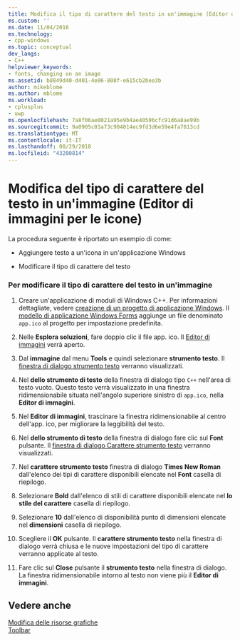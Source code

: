 ```yaml
---
title: Modifica il tipo di carattere del testo in un'immagine (Editor di immagini per le icone) | Microsoft Docs
ms.custom: ''
ms.date: 11/04/2016
ms.technology:
- cpp-windows
ms.topic: conceptual
dev_langs:
- C++
helpviewer_keywords:
- fonts, changing on an image
ms.assetid: b8849d40-d401-4e06-808f-e615cb2bee3b
author: mikeblome
ms.author: mblome
ms.workload:
- cplusplus
- uwp
ms.openlocfilehash: 7a8f06ae0021a95e9b4ae40506cfc91d6a8ae99b
ms.sourcegitcommit: 9a0905c03a73c904014ec9fd3d6e59e4fa7813cd
ms.translationtype: MT
ms.contentlocale: it-IT
ms.lasthandoff: 08/29/2018
ms.locfileid: "43200814"
---
```

# <a name="changing-the-font-of-text-on-an-image-image-editor-for-icons"></a>Modifica del tipo di carattere del testo in un'immagine (Editor di immagini per le icone)

La procedura seguente è riportato un esempio di come:

- Aggiungere testo a un'icona in un'applicazione Windows

- Modificare il tipo di carattere del testo

### <a name="to-change-the-font-of-text-on-an-image"></a>Per modificare il tipo di carattere del testo in un'immagine

1. Creare un'applicazione di moduli di Windows C++. Per informazioni dettagliate, vedere [creazione di un progetto di applicazione Windows](/previous-versions/visualstudio/visual-studio-2010/42wc9kk5\(v=vs.100\)). Il [modello di applicazione Windows Forms](https://msdn.microsoft.com/1babdebf-ab3f-4a64-a608-98499a5b9cea) aggiunge un file denominato `app.ico` al progetto per impostazione predefinita.

2. Nelle **Esplora soluzioni**, fare doppio clic il file app. ico. Il [Editor di immagini](../windows/image-editor-for-icons.md) verrà aperto.

3. Dal **immagine** dal menu **Tools** e quindi selezionare **strumento testo**. Il [finestra di dialogo strumento testo](../windows/text-tool-dialog-box-image-editor-for-icons.md) verranno visualizzati.

4. Nel **dello strumento di testo** della finestra di dialogo tipo `C++` nell'area di testo vuoto. Questo testo verrà visualizzato in una finestra ridimensionabile situata nell'angolo superiore sinistro di `app.ico`, nella **Editor di immagini**.

5. Nel **Editor di immagini**, trascinare la finestra ridimensionabile al centro dell'app. ico, per migliorare la leggibilità del testo.

6. Nel **dello strumento di testo** della finestra di dialogo fare clic sul **Font** pulsante. Il [finestra di dialogo Carattere strumento testo](../windows/text-tool-font-dialog-box-image-editor-for-icons.md) verranno visualizzati.

7. Nel **carattere strumento testo** finestra di dialogo **Times New Roman** dall'elenco dei tipi di carattere disponibili elencate nel **Font** casella di riepilogo.

8. Selezionare **Bold** dall'elenco di stili di carattere disponibili elencate nel **lo stile del carattere** casella di riepilogo.

9. Selezionare **10** dall'elenco di disponibilità punto di dimensioni elencate nel **dimensioni** casella di riepilogo.

10. Scegliere il **OK** pulsante. Il **carattere strumento testo** nella finestra di dialogo verrà chiusa e le nuove impostazioni del tipo di carattere verranno applicate al testo.

11. Fare clic sul **Close** pulsante il **strumento testo** nella finestra di dialogo. La finestra ridimensionabile intorno al testo non viene più il **Editor di immagini**.

## <a name="see-also"></a>Vedere anche

[Modifica delle risorse grafiche](../windows/editing-graphical-resources-image-editor-for-icons.md)  
[Toolbar](../windows/toolbar-image-editor-for-icons.md)